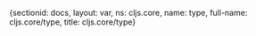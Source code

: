 {sectionid: docs, layout: var, ns: cljs.core, name: type, full-name: cljs.core/type,
  title: cljs.core/type}
